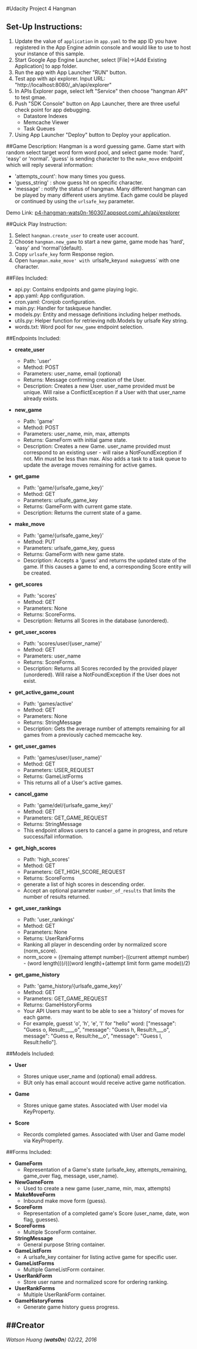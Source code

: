 #Udacity Project 4 Hangman

## Set-Up Instructions:
1. Update the value of `application` in `app.yaml` to the app ID you
   have registered in the App Engine admin console and would like to use to host
   your instance of this sample.
2. Start Google App Engine Launcher, select [File]->[Add Existing Application] to app folder.
3. Run the app with App Launcher "RUN" button.
4. Test app with api explorer. Input URL: "http://localhost:8080/_ah/api/explorer"
5. In APIs Explorer page, select left "Service" then choose "hangman API" to test gmae.
6. Push "SDK Console" button on App Launcher, there are three useful check point for app debugging.
    * Datastore Indexes
    * Memcache Viewer
    * Task Queues
7. Using App Launcher "Deploy" button to Deploy your application.
 
##Game Description:
Hangman is a word guessing game. Game start with random select target word form 
word pool, and select game mode: 'hard', 'easy' or 'normal'. 'guess' is sending
character to the `make_move` endpoint which will reply several information:
 - 'attempts_count': how many times you guess.
 - 'guess_string' : show guess hit on specific character.
 - 'message' : notify the status of hangman.
Many different hangman can be played by many different users anytime. Each game
could be played or continued by using the `urlsafe_key` parameter.

Demo Link:
[p4-hangman-wats0n-160307.appspot.com/_ah/api/explorer](https://apis-explorer.appspot.com/apis-explorer/?base=https://p4-hangman-wats0n-160307.appspot.com/_ah/api#p/)

##Quick Play Instruction:
1. Select `hangman.create_user` to create user account.
2. Choose `hangman.new_game` to start a new game, game mode has 'hard', 'easy' and 'normal'(default).
3. Copy `urlsafe_key` form Response region.
4. Open `hangman.make_move' with `urlsafe_key` and make `guess` with one character.

##Files Included:
 - api.py: Contains endpoints and game playing logic.
 - app.yaml: App configuration.
 - cron.yaml: Cronjob configuration.
 - main.py: Handler for taskqueue handler.
 - models.py: Entity and message definitions including helper methods.
 - utils.py: Helper function for retrieving ndb.Models by urlsafe Key string.
 - words.txt: Word pool for `new_game` endpoint selection.
 
##Endpoints Included:
 - **create_user**
    - Path: 'user'
    - Method: POST
    - Parameters: user_name, email (optional)
    - Returns: Message confirming creation of the User.
    - Description: Creates a new User. user_name provided must be unique. Will 
    raise a ConflictException if a User with that user_name already exists.
    
 - **new_game**
    - Path: 'game'
    - Method: POST
    - Parameters: user_name, min, max, attempts
    - Returns: GameForm with initial game state.
    - Description: Creates a new Game. user_name provided must correspond to an
    existing user - will raise a NotFoundException if not. Min must be less than
    max. Also adds a task to a task queue to update the average moves remaining
    for active games.
     
 - **get_game**
    - Path: 'game/{urlsafe_game_key}'
    - Method: GET
    - Parameters: urlsafe_game_key
    - Returns: GameForm with current game state.
    - Description: Returns the current state of a game.
    
 - **make_move**
    - Path: 'game/{urlsafe_game_key}'
    - Method: PUT
    - Parameters: urlsafe_game_key, guess
    - Returns: GameForm with new game state.
    - Description: Accepts a 'guess' and returns the updated state of the game.
    If this causes a game to end, a corresponding Score entity will be created.
    
 - **get_scores**
    - Path: 'scores'
    - Method: GET
    - Parameters: None
    - Returns: ScoreForms.
    - Description: Returns all Scores in the database (unordered).
    
 - **get_user_scores**
    - Path: 'scores/user/{user_name}'
    - Method: GET
    - Parameters: user_name
    - Returns: ScoreForms. 
    - Description: Returns all Scores recorded by the provided player (unordered).
    Will raise a NotFoundException if the User does not exist.
    
 - **get_active_game_count**
    - Path: 'games/active'
    - Method: GET
    - Parameters: None
    - Returns: StringMessage
    - Description: Gets the average number of attempts remaining for all games
    from a previously cached memcache key.

 - **get_user_games**
    - Path: 'games/user/{user_name}'
    - Method: GET
    - Parameters: USER_REQUEST
    - Returns: GameListForms
    - This returns all of a User's active games.
    
 - **cancel_game**
    - Path: 'game/del/{urlsafe_game_key}'
    - Method: GET
    - Parameters: GET_GAME_REQUEST
    - Returns: StringMessage
    - This endpoint allows users to cancel a game in progress, and reture success/fail information.
    
 - **get_high_scores**
    - Path: 'high_scores'
    - Method: GET
    - Parameters: GET_HIGH_SCORE_REQUEST
    - Returns: ScoreForms
    - generate a list of high scores in descending order.
    - Accept an optional parameter `number_of_results` that limits the number of results returned.
    
 - **get_user_rankings**
    - Path: 'user_rankings'
    - Method: GET
    - Parameters: None
    - Returns: UserRankForms
    - Ranking all player in descending order by normalized score (norm_score).
    - norm_score = 
    ((remaing attempt number)-((current attempt number) - (word length)))/(((word length)+(attempt limit form game mode))/2)
 
 - **get_game_history**
    - Path: 'game_history/{urlsafe_game_key}'
    - Method: GET
    - Parameters: GET_GAME_REQUEST
    - Returns: GameHistoryForms
    - Your API Users may want to be able to see a 'history' of moves for each game.
    - For example, guesst 'o', 'h', 'e', 'l' for "hello" word:
    ["message": "Guess o, Result:____o", "message": "Guess h, Result:h___o",
    message": "Guess e, Result:he__o", "message": "Guess l, Result:hello"].

##Models Included:
 - **User**
    - Stores unique user_name and (optional) email address.
    - BUt only has email account would receive active game notification.
    
 - **Game**
    - Stores unique game states. Associated with User model via KeyProperty.
    
 - **Score**
    - Records completed games. Associated with User and Game model via KeyProperty.
    
##Forms Included:
 - **GameForm**
    - Representation of a Game's state (urlsafe_key, attempts_remaining,
    game_over flag, message, user_name).
 - **NewGameForm**
    - Used to create a new game (user_name, min, max, attempts)
 - **MakeMoveForm**
    - Inbound make move form (guess).
 - **ScoreForm**
    - Representation of a completed game's Score (user_name, date, won flag,
    guesses).
 - **ScoreForms**
    - Multiple ScoreForm container.
 - **StringMessage**
    - General purpose String container.
 - **GameListForm**
    - A urlsafe_key container for listing active game for specific user.
 - **GameListForms**
    - Multiple GameListForm container.
 - **UserRankForm**
    - Store user name and normalized score for ordering ranking.
 - **UserRankForms**
    - Multiple UserRankForm container.
 - **GameHistoryForms**
    - Generate game history guess progress.

##Creator
------
_Watson Huang (**wats0n**)_
_02/22, 2016_